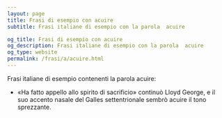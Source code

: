 ```yaml
---
layout: page
title: Frasi di esempio con acuire 
subtitle: Frasi italiane di esempio con la parola  acuire

og_title: Frasi di esempio con acuire 
og_description: Frasi italiane di esempio con la parola  acuire
og_type: website
permalink: /frasi/a/acuire.html
---
```


Frasi italiane di esempio contenenti la parola acuire:


- «Ha fatto appello allo spirito di sacrificio» continuò Lloyd George, e il suo accento nasale del Galles settentrionale sembrò acuire il tono sprezzante.

